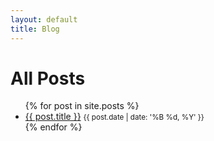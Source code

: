 ```yaml
---
layout: default
title: Blog
---
```


<h1>All Posts</h1>
<ul>
{% for post in site.posts %}
    <li>
        <a href="{{ post.url }}">{{ post.title }}</a>
        <small>{{ post.date | date: '%B %d, %Y' }}</small>
    </li>
{% endfor %}
</ul>